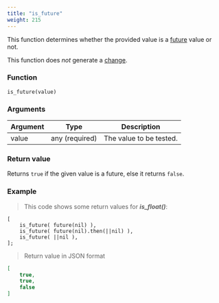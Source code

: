 ```yaml
---
title: "is_future"
weight: 215
---
```


This function determines whether the provided value is a [future](../../data-types/future) value or not.

This function does *not* generate a [change](../../overview/changes).

### Function

`is_future(value)`

### Arguments

Argument | Type | Description
-------- | ---- | -----------
value | any (required) | The value to be tested.

### Return value

Returns `true` if the given value is a future, else it returns `false`.

### Example

> This code shows some return values for ***is_float()***:

```thingsdb,json_response
[
    is_future( future(nil) ),
    is_future( future(nil).then(||nil) ),
    is_future( ||nil ),
];
```

> Return value in JSON format

```json
[
    true,
    true,
    false
]
```
